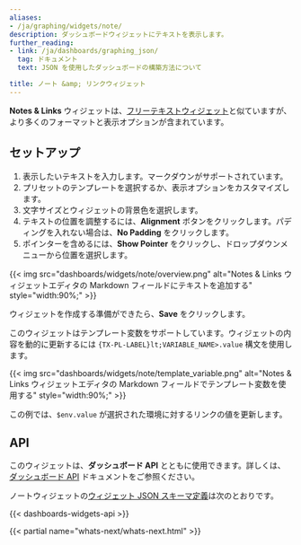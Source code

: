 ```yaml
---
aliases:
- /ja/graphing/widgets/note/
description: ダッシュボードウィジェットにテキストを表示します。
further_reading:
- link: /ja/dashboards/graphing_json/
  tag: ドキュメント
  text: JSON を使用したダッシュボードの構築方法について

title: ノート &amp; リンクウィジェット
---
```


**Notes & Links** ウィジェットは、[フリーテキストウィジェット][1]と似ていますが、より多くのフォーマットと表示オプションが含まれています。

## セットアップ

1. 表示したいテキストを入力します。マークダウンがサポートされています。
2. プリセットのテンプレートを選択するか、表示オプションをカスタマイズします。
3. 文字サイズとウィジェットの背景色を選択します。
4. テキストの位置を調整するには、**Alignment** ボタンをクリックします。パディングを入れない場合は、**No Padding** をクリックします。
5. ポインターを含めるには、**Show Pointer** をクリックし、ドロップダウンメニューから位置を選択します。

{{< img src="dashboards/widgets/note/overview.png" alt="Notes & Links ウィジェットエディタの Markdown フィールドにテキストを追加する" style="width:90%;" >}}

ウィジェットを作成する準備ができたら、**Save** をクリックします。

このウィジェットはテンプレート変数をサポートしています。ウィジェットの内容を動的に更新するには `{TX-PL-LABEL}lt;VARIABLE_NAME>.value` 構文を使用します。

{{< img src="dashboards/widgets/note/template_variable.png" alt="Notes & Links ウィジェットエディタの Markdown フィールドでテンプレート変数を使用する" style="width:90%;" >}}

この例では、`$env.value` が選択された環境に対するリンクの値を更新します。

## API

このウィジェットは、**ダッシュボード API** とともに使用できます。詳しくは、[ダッシュボード API][2] ドキュメントをご参照ください。

ノートウィジェットの[ウィジェット JSON スキーマ定義][3]は次のとおりです。

{{< dashboards-widgets-api >}}



{{< partial name="whats-next/whats-next.html" >}}

[1]: /ja/dashboards/widgets/free_text/
[2]: /ja/api/v1/dashboards/
[3]: /ja/dashboards/graphing_json/widget_json/
